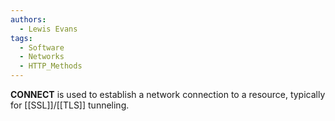 ```yaml
---
authors: 
  - Lewis Evans
tags:
  - Software
  - Networks
  - HTTP_Methods
---
```

**CONNECT** is used to establish a network connection to a resource, typically for [[SSL]]/[[TLS]] tunneling.